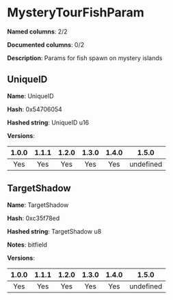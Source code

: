 # MysteryTourFishParam
**Named columns**: 2/2

**Documented columns**: 0/2

**Description**: Params for fish spawn on mystery islands
## UniqueID

**Name**: UniqueID

**Hash**: 0x54706054

**Hashed string**: UniqueID u16

**Versions**: 

 | 1.0.0 | 1.1.1 | 1.2.0 | 1.3.0 | 1.4.0 | 1.5.0 |
|:--:|:--:|:--:|:--:|:--:|:--:|
| Yes | Yes | Yes | Yes | Yes | undefined |


## TargetShadow

**Name**: TargetShadow

**Hash**: 0xc35f78ed

**Hashed string**: TargetShadow u8

**Notes**: bitfield

**Versions**: 

 | 1.0.0 | 1.1.1 | 1.2.0 | 1.3.0 | 1.4.0 | 1.5.0 |
|:--:|:--:|:--:|:--:|:--:|:--:|
| Yes | Yes | Yes | Yes | Yes | undefined |


